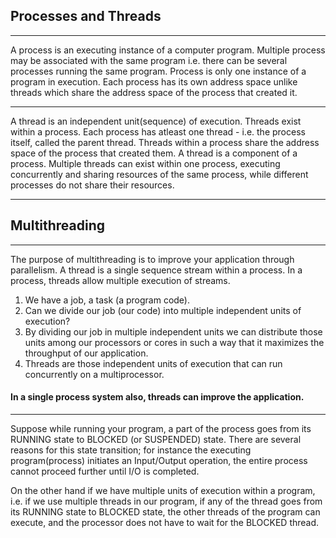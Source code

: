 ## Processes and Threads
____
A process is an executing instance of a computer program. Multiple process may be associated with the same program i.e. there can be several processes running the same program. Process is only one instance of a program in execution. Each process has its own address space unlike threads which share the address space of the process that created it.
___
A thread is an independent unit(sequence) of execution. Threads exist within a process. Each process has atleast one thread - i.e. the process itself, called the parent thread. Threads within a process share the address space of the process that created them. 
A thread is a component of a process. 
Multiple threads can exist within one process, executing concurrently and sharing resources of the same process, while different processes do not share their resources.
___
## Multithreading
____
The purpose of multithreading is to improve your application through parallelism.
A thread is a single sequence stream within a process. In a process, threads allow multiple execution of streams.

1. We have a job, a task (a program code).
2. Can we divide our job (our code) into multiple independent units of execution?
3. By dividing our job in multiple independent units we can distribute those units among our processors or cores in such a way that it maximizes the throughput of our application.
4. Threads are those independent units of execution that can run concurrently on a multiprocessor.

#### In a single process system also, threads can improve the application. 
____
Suppose while running your program, a part of the process goes from its RUNNING state to BLOCKED (or SUSPENDED) state. There are several reasons for this state transition; for instance the executing program(process) initiates an Input/Output operation, the entire process cannot proceed further until I/O is completed. 

On the other hand if we have multiple units of execution within a program, i.e. if we use multiple threads in our program, if any of the thread goes from its RUNNING state to BLOCKED state, the other threads of the program can execute, and the processor does not have to wait for the BLOCKED thread.

